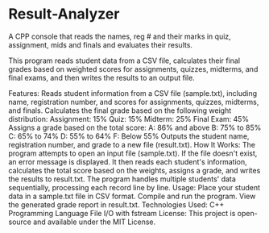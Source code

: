 # Result-Analyzer
A CPP console that reads the names, reg # and their marks in quiz, assignment, mids and finals and evaluates their results.


This program reads student data from a CSV file, calculates their final grades based on weighted scores for assignments, quizzes, midterms, and final exams, and then writes the results to an output file.

Features:
Reads student information from a CSV file (sample.txt), including name, registration number, and scores for assignments, quizzes, midterms, and finals.
Calculates the final grade based on the following weight distribution:
Assignment: 15%
Quiz: 15%
Midterm: 25%
Final Exam: 45%
Assigns a grade based on the total score:
A: 86% and above
B: 75% to 85%
C: 65% to 74%
D: 55% to 64%
F: Below 55%
Outputs the student name, registration number, and grade to a new file (result.txt).
How It Works:
The program attempts to open an input file (sample.txt). If the file doesn't exist, an error message is displayed.
It then reads each student's information, calculates the total score based on the weights, assigns a grade, and writes the results to result.txt.
The program handles multiple students' data sequentially, processing each record line by line.
Usage:
Place your student data in a sample.txt file in CSV format.
Compile and run the program.
View the generated grade report in result.txt.
Technologies Used:
C++ Programming Language
File I/O with fstream
License:
This project is open-source and available under the MIT License.
